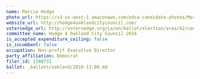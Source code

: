 ```yaml
---
name: Marcie Hodge
photo_url: https://s3-us-west-1.amazonaws.com/odca-candidate-photos/Marcie-Hodge.png
website_url: http://hodge4oaklandcitycouncil.com/
votersedge_url: http://votersedge.org/ca/en/ballot/election/area/42/contests/contest/13238/candidate/130761?&county=Alameda%20County&election_authority_id=1
committee_name: Hodge 4 Oakland City Council 2016
is_accepted_expenditure_ceiling: false
is_incumbent: false
occupation: Non-profit Executive Director
party_affiliation: Democrat
filer_id: 1388731
ballot: _ballots/oakland/2016-11-08.md
---
```

